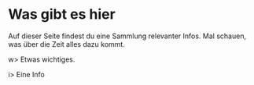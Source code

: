 # Was gibt es hier

Auf dieser Seite findest du eine Sammlung relevanter Infos. Mal schauen, was über die Zeit alles dazu kommt. 

w> Etwas wichtiges.

i> Eine Info
